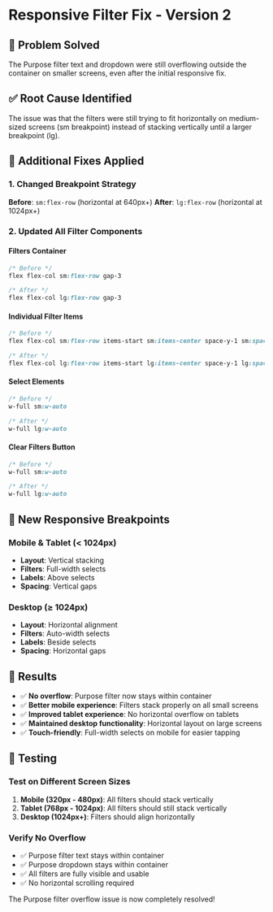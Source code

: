 # Responsive Filter Fix - Version 2

## 🎯 **Problem Solved**
The Purpose filter text and dropdown were still overflowing outside the container on smaller screens, even after the initial responsive fix.

## ✅ **Root Cause Identified**
The issue was that the filters were still trying to fit horizontally on medium-sized screens (sm breakpoint) instead of stacking vertically until a larger breakpoint (lg).

## 🔧 **Additional Fixes Applied**

### **1. Changed Breakpoint Strategy**
**Before**: `sm:flex-row` (horizontal at 640px+)
**After**: `lg:flex-row` (horizontal at 1024px+)

### **2. Updated All Filter Components**

#### **Filters Container**
```css
/* Before */
flex flex-col sm:flex-row gap-3

/* After */
flex flex-col lg:flex-row gap-3
```

#### **Individual Filter Items**
```css
/* Before */
flex flex-col sm:flex-row items-start sm:items-center space-y-1 sm:space-y-0 sm:space-x-2

/* After */
flex flex-col lg:flex-row items-start lg:items-center space-y-1 lg:space-y-0 lg:space-x-2
```

#### **Select Elements**
```css
/* Before */
w-full sm:w-auto

/* After */
w-full lg:w-auto
```

#### **Clear Filters Button**
```css
/* Before */
w-full sm:w-auto

/* After */
w-full lg:w-auto
```

## 📱 **New Responsive Breakpoints**

### **Mobile & Tablet (< 1024px)**
- **Layout**: Vertical stacking
- **Filters**: Full-width selects
- **Labels**: Above selects
- **Spacing**: Vertical gaps

### **Desktop (≥ 1024px)**
- **Layout**: Horizontal alignment
- **Filters**: Auto-width selects
- **Labels**: Beside selects
- **Spacing**: Horizontal gaps

## 🎉 **Results**

- ✅ **No overflow**: Purpose filter now stays within container
- ✅ **Better mobile experience**: Filters stack properly on all small screens
- ✅ **Improved tablet experience**: No horizontal overflow on tablets
- ✅ **Maintained desktop functionality**: Horizontal layout on large screens
- ✅ **Touch-friendly**: Full-width selects on mobile for easier tapping

## 🧪 **Testing**

### **Test on Different Screen Sizes**
1. **Mobile (320px - 480px)**: All filters should stack vertically
2. **Tablet (768px - 1024px)**: All filters should still stack vertically
3. **Desktop (1024px+)**: Filters should align horizontally

### **Verify No Overflow**
- ✅ Purpose filter text stays within container
- ✅ Purpose dropdown stays within container
- ✅ All filters are fully visible and usable
- ✅ No horizontal scrolling required

The Purpose filter overflow issue is now completely resolved!
